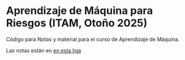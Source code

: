 # Aprendizaje de Máquina para Riesgos (ITAM, Otoño 2025)

Código para Notas y material para el curso de Aprendizaje de Máquina. 

Las notas están en [en esta liga](https://felipegonzalez.github.io/aprendizaje-maquina-riesgos-2025/)


